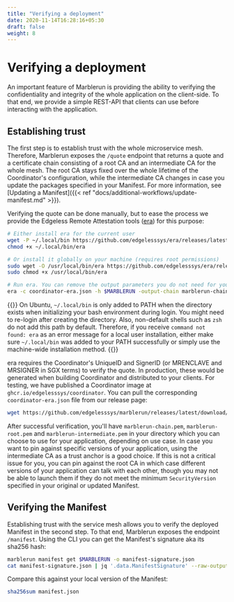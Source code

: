 ```yaml
---
title: "Verifying a deployment"
date: 2020-11-14T16:28:16+05:30
draft: false
weight: 8
---
```


# Verifying a deployment

An important feature of Marblerun is providing the ability to verifying the confidentiality and integrity of the whole application on the client-side.
To that end, we provide a simple REST-API that clients can use before interacting with the application.

## Establishing trust

The first step is to establish trust with the whole microservice mesh.
Therefore, Marblerun exposes the `/quote` endpoint that returns a quote and a certificate chain consisting of a root CA and an intermediate CA for the whole mesh. The root CA stays fixed over the whole lifetime of the Coordinator's configuration, while the intermediate CA changes in case you update the packages specified in your Manifest. For more information, see [Updating a Manifest]({{< ref "docs/additional-workflows/update-manifest.md" >}}).

Verifying the quote can be done manually, but to ease the process we provide the Edgeless Remote Attestation tools ([era](https://github.com/edgelesssys/era)) for this purpose:

```bash
# Either install era for the current user
wget -P ~/.local/bin https://github.com/edgelesssys/era/releases/latest/download/era
chmod +x ~/.local/bin/era

# Or install it globally on your machine (requires root permissions)
sudo wget -O /usr/local/bin/era https://github.com/edgelesssys/era/releases/latest/download/era
sudo chmod +x /usr/local/bin/era

# Run era. You can remove the output parameters you do not need for your use case.
era -c coordinator-era.json -h $MARBLERUN -output-chain marblerun-chain.pem -output-root marblerun-root.pem -output-intermediate marblerun-intermedite.pem
```

{{<note>}}
On Ubuntu, `~/.local/bin` is only added to PATH when the directory exists when initializing your bash environment during login. You might need to re-login after creating the directory. Also, non-default shells such as `zsh` do not add this path by default. Therefore, if you receive `command not found: era` as an error message for a local user installation, either make sure `~/.local/bin` was added to your PATH successfully or simply use the machine-wide installation method.
{{</note>}}

era requires the Coordinator's UniqueID and SignerID (or MRENCLAVE and MRSIGNER in SGX terms) to verify the quote.
In production, these would be generated when building Coordinator and distributed to your clients.
For testing, we have published a Coordinator image at `ghcr.io/edgelesssys/coordinator`.
You can pull the corresponding `coordinator-era.json` file from our release page:

```bash
wget https://github.com/edgelesssys/marblerun/releases/latest/download/coordinator-era.json
```

After successful verification, you'll have `marblerun-chain.pem`, `marblerun-root.pem` and `marblerun-intermediate.pem` in your directory which you can choose to use for your application, depending on use case. In case you want to pin against specific versions of your application, using the intermediate CA as a trust anchor is a good choice. If this is not a critical issue for you, you can pin against the root CA in which case different versions of your application can talk with each other, though you may not be able to launch them if they do not meet the minimum `SecurityVersion` specified in your original or updated Manifest.

## Verifying the Manifest

Establishing trust with the service mesh allows you to verify the deployed Manifest in the second step.
To that end, Marblerun exposes the endpoint `/manifest`.
Using the CLI you can get the Manifest's signature aka its sha256 hash:

```bash
marblerun manifest get $MARBLERUN -o manifest-signature.json
cat manifest-signature.json | jq '.data.ManifestSignature' --raw-output
```

Compare this against your local version of the Manifest:

```bash
sha256sum manifest.json
```
